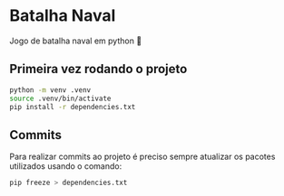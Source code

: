 # Batalha Naval
Jogo de batalha naval em python 🤢

## Primeira vez rodando o projeto
```bash
python -m venv .venv
source .venv/bin/activate
pip install -r dependencies.txt
```

## Commits
Para realizar commits ao projeto é preciso sempre atualizar os pacotes utilizados usando o comando:
```bash
pip freeze > dependencies.txt
```